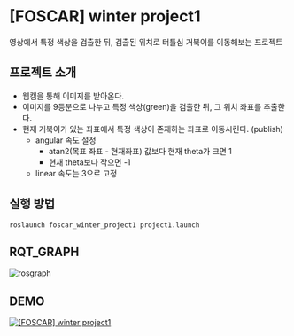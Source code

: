# [FOSCAR] winter project1
영상에서 특정 색상을 검출한 뒤, 검출된 위치로 터틀심 거북이를 이동해보는 프로젝트


## 프로젝트 소개
- 웹캠을 통해 이미지를 받아온다.
- 이미지를 9등분으로 나누고 특정 색상(green)을 검출한 뒤, 그 위치 좌표를 추출한다.
- 현재 거북이가 있는 좌표에서 특정 색상이 존재하는 좌표로 이동시킨다. (publish)
  - angular 속도 설정
    - atan2(목표 좌표 - 현재좌표) 값보다 현재 theta가 크면 1
    - 현재 theta보다 작으면 -1
  - linear 속도는 3으로 고정

## 실행 방법
`roslaunch foscar_winter_project1 project1.launch`


## RQT_GRAPH
![rosgraph](https://user-images.githubusercontent.com/45509381/108341240-cf72f380-721c-11eb-8c3a-2b1873ac81f4.png)

## DEMO
[![[FOSCAR] winter project1](https://img.youtube.com/vi/SaA8JoiG_XY/0.jpg)](https://youtu.be/SaA8JoiG_XY)
